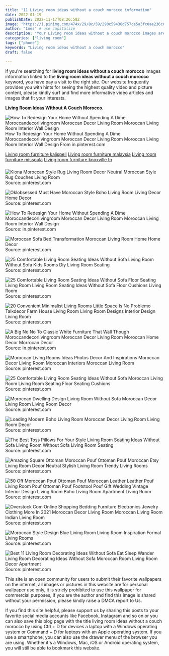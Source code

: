 ```yaml
---
title: "11 Living room ideas without a couch morocco information"
date: 2022-01-19
publishDate: 2022-11-17T08:26:58Z
image: "https://i.pinimg.com/474x/29/0c/59/290c59430d757ce5a3fc0ae236c0024c.jpg"
author: "Ines" # use capitalize
description: "Your Living room ideas without a couch morocco images are ready. Living room ideas without a couch morocco are a topic that is being searched for and liked by netizens now. You can Download the Living room ideas without a couch morocco files here. Download all free vectors."
categories: ["living room"]
tags: ["phone"]
keywords: "Living room ideas without a couch morocco"
draft: false

---
```


If you're searching for **living room ideas without a couch morocco** images information linked to the **living room ideas without a couch morocco** keyword, you have pay a visit to the right  site.  Our website frequently  provides you with  hints  for seeing  the highest  quality video and picture  content, please kindly surf and find more informative video articles and images  that fit your interests.

**Living Room Ideas Without A Couch Morocco**. 

![How To Redesign Your Home Without Spending A Dime Moroccandecorlivingroom Moroccan Decor Living Room Moroccan Living Room Interior Wall Design](https://i.pinimg.com/originals/cc/ac/5b/ccac5b974ea3b200cfa1ca9beead12cb.jpg "How To Redesign Your Home Without Spending A Dime Moroccandecorlivingroom Moroccan Decor Living Room Moroccan Living Room Interior Wall Design")
How To Redesign Your Home Without Spending A Dime Moroccandecorlivingroom Moroccan Decor Living Room Moroccan Living Room Interior Wall Design From in.pinterest.com

[Living room furniture kalispell](/living-room-furniture-kalispell/)
[Living room furniture malaysia](/living-room-furniture-malaysia/)
[Living room furniture missoula](/living-room-furniture-missoula/)
[Living room furniture knoxville tn](/living-room-furniture-knoxville-tn/)



### 

 


![Kiona Moroccan Style Rug Living Room Decor Neutral Moroccan Style Rug Couches Living Room](https://i.pinimg.com/originals/19/98/05/1998051852d96b90e4639439e2ef41fb.png "Kiona Moroccan Style Rug Living Room Decor Neutral Moroccan Style Rug Couches Living Room")
Source: pinterest.com

 

![Oklobsessed Must Have Moroccan Style Boho Living Room Living Decor Home Decor](https://i.pinimg.com/originals/e5/96/c7/e596c7526e2269eefeac917d939f8b54.jpg "Oklobsessed Must Have Moroccan Style Boho Living Room Living Decor Home Decor")
Source: pinterest.com

 

![How To Redesign Your Home Without Spending A Dime Moroccandecorlivingroom Moroccan Decor Living Room Moroccan Living Room Interior Wall Design](https://i.pinimg.com/originals/cc/ac/5b/ccac5b974ea3b200cfa1ca9beead12cb.jpg "How To Redesign Your Home Without Spending A Dime Moroccandecorlivingroom Moroccan Decor Living Room Moroccan Living Room Interior Wall Design")
Source: in.pinterest.com

 

![Moroccan Sofa Bed Transformation Moroccan Living Room Home Home Decor](https://i.pinimg.com/originals/97/db/b1/97dbb1fd9d0f6719147edec363969291.png "Moroccan Sofa Bed Transformation Moroccan Living Room Home Home Decor")
Source: pinterest.com

 

![25 Comfortable Living Room Seating Ideas Without Sofa Living Room Without Sofa Kids Rooms Diy Living Room Seating](https://i.pinimg.com/originals/33/fa/65/33fa65bf7ac91f9809a589bb2147444b.png "25 Comfortable Living Room Seating Ideas Without Sofa Living Room Without Sofa Kids Rooms Diy Living Room Seating")
Source: pinterest.com

 

![25 Comfortable Living Room Seating Ideas Without Sofa Floor Seating Living Room Living Room Seating Ideas Without Sofa Floor Cushions Living Room](https://i.pinimg.com/474x/c4/04/4f/c4044ff950b9eeb7d42e2e636c84e545--relaxing-living-rooms-comfortable-living-rooms.jpg "25 Comfortable Living Room Seating Ideas Without Sofa Floor Seating Living Room Living Room Seating Ideas Without Sofa Floor Cushions Living Room")
Source: pinterest.com

 

![20 Convenient Minimalist Living Rooms Little Space Is No Problemo Talkdecor Farm House Living Room Living Room Designs Interior Design Living Room](https://i.pinimg.com/originals/20/ef/c0/20efc070c9799640170fccc827cd19fd.jpg "20 Convenient Minimalist Living Rooms Little Space Is No Problemo Talkdecor Farm House Living Room Living Room Designs Interior Design Living Room")
Source: pinterest.com

 

![A Big No No To Classic White Furniture That Wall Though Moroccandecorlivingroom Moroccan Decor Living Room Moroccan Home Decor Morrocan Decor](https://i.pinimg.com/originals/b2/c6/68/b2c66856dd5875be980a0890ded45dbc.jpg "A Big No No To Classic White Furniture That Wall Though Moroccandecorlivingroom Moroccan Decor Living Room Moroccan Home Decor Morrocan Decor")
Source: in.pinterest.com

 

![Moroccan Living Rooms Ideas Photos Decor And Inspirations Moroccan Decor Living Room Moroccan Interiors Moroccan Living Room](https://i.pinimg.com/736x/42/01/db/4201dbe78077bc4fe31c85872e05cb9c--modern-moroccan-moroccan-design.jpg "Moroccan Living Rooms Ideas Photos Decor And Inspirations Moroccan Decor Living Room Moroccan Interiors Moroccan Living Room")
Source: pinterest.com

 

![25 Comfortable Living Room Seating Ideas Without Sofa Moroccan Living Room Living Room Seating Floor Seating Cushions](https://i.pinimg.com/originals/fe/1f/a0/fe1fa0514d4e46ca59bc8cc699fe5341.jpg "25 Comfortable Living Room Seating Ideas Without Sofa Moroccan Living Room Living Room Seating Floor Seating Cushions")
Source: pinterest.com

 

![Moroccan Dwelling Design Living Room Without Sofa Moroccan Decor Living Room Living Room Decor](https://i.pinimg.com/736x/8a/4a/d9/8a4ad94821efd484a578c42d96eba076.jpg "Moroccan Dwelling Design Living Room Without Sofa Moroccan Decor Living Room Living Room Decor")
Source: pinterest.com

 

![Loading Modern Boho Living Room Moroccan Decor Living Room Living Room Decor](https://i.pinimg.com/originals/af/9e/b5/af9eb5d906bfdaaa3df4d7c671f2c252.jpg "Loading Modern Boho Living Room Moroccan Decor Living Room Living Room Decor")
Source: pinterest.com

 

![The Best Toss Pillows For Your Style Living Room Seating Ideas Without Sofa Living Room Without Sofa Living Room Seating](https://i.pinimg.com/736x/13/31/be/1331be5934d45e2cda1ae57b682eb665--ethnic-living-room-living-room-sofa.jpg "The Best Toss Pillows For Your Style Living Room Seating Ideas Without Sofa Living Room Without Sofa Living Room Seating")
Source: pinterest.com

 

![Amazing Square Ottoman Moroccan Pouf Ottoman Pouf Moroccan Etsy Living Room Decor Neutral Stylish Living Room Trendy Living Rooms](https://i.pinimg.com/originals/37/7f/e3/377fe392ac63aa0517ce7cab81e15d77.jpg "Amazing Square Ottoman Moroccan Pouf Ottoman Pouf Moroccan Etsy Living Room Decor Neutral Stylish Living Room Trendy Living Rooms")
Source: pinterest.com

 

![50 Off Moroccan Pouf Ottoman Pouf Moroccan Leather Leather Pouf Living Room Pouf Ottoman Pouf Footstool Pouf Gift Wedding Vintage Interior Design Living Room Boho Living Room Apartment Living Room](https://i.pinimg.com/originals/48/88/8c/48888c449be9aaab87a9876fa421c192.jpg "50 Off Moroccan Pouf Ottoman Pouf Moroccan Leather Leather Pouf Living Room Pouf Ottoman Pouf Footstool Pouf Gift Wedding Vintage Interior Design Living Room Boho Living Room Apartment Living Room")
Source: pinterest.com

 

![Overstock Com Online Shopping Bedding Furniture Electronics Jewelry Clothing More In 2021 Moroccan Decor Living Room Moroccan Living Room Indian Living Room](https://i.pinimg.com/originals/b5/85/1d/b5851d588ee6110ad72b012ffa3ece21.jpg "Overstock Com Online Shopping Bedding Furniture Electronics Jewelry Clothing More In 2021 Moroccan Decor Living Room Moroccan Living Room Indian Living Room")
Source: pinterest.com

 

![Moroccan Style Design Blue Living Room Living Room Inspiration Formal Living Rooms](https://i.pinimg.com/originals/a6/f8/3d/a6f83d1d1009aca0af0124cda534412f.jpg "Moroccan Style Design Blue Living Room Living Room Inspiration Formal Living Rooms")
Source: pinterest.com

 

![Best 11 Living Room Decorating Ideas Without Sofa Eat Sleep Wander Living Room Decorating Ideas Without Sofa Moroccan Room Living Room Decor Apartment](https://i.pinimg.com/474x/29/0c/59/290c59430d757ce5a3fc0ae236c0024c.jpg "Best 11 Living Room Decorating Ideas Without Sofa Eat Sleep Wander Living Room Decorating Ideas Without Sofa Moroccan Room Living Room Decor Apartment")
Source: pinterest.com

 

This site is an open community for users to submit their favorite wallpapers on the internet, all images or pictures in this website are for personal wallpaper use only, it is stricly prohibited to use this wallpaper for commercial purposes, if you are the author and find this image is shared without your permission, please kindly raise a DMCA report to Us.

If you find this site helpful, please support us by sharing this posts to your favorite social media accounts like Facebook, Instagram and so on or you can also save this blog page with the title living room ideas without a couch morocco by using Ctrl + D for devices a laptop with a Windows operating system or Command + D for laptops with an Apple operating system. If you use a smartphone, you can also use the drawer menu of the browser you are using. Whether it's a Windows, Mac, iOS or Android operating system, you will still be able to bookmark this website.

